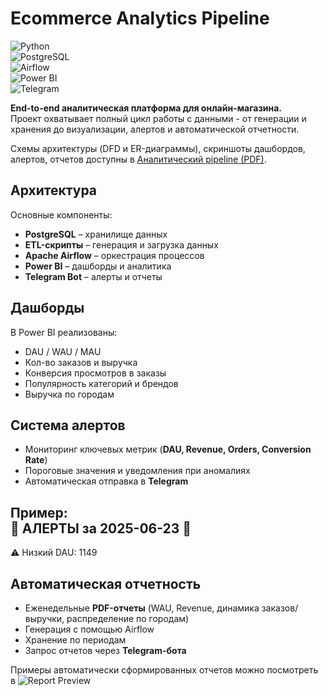 # Ecommerce Analytics Pipeline  

![Python](https://img.shields.io/badge/Python-3.9-blue?logo=python)  
![PostgreSQL](https://img.shields.io/badge/PostgreSQL-Database-blue?logo=postgresql)  
![Airflow](https://img.shields.io/badge/Apache-Airflow-darkblue?logo=apacheairflow)  
![Power BI](https://img.shields.io/badge/PowerBI-Dashboards-yellow?logo=powerbi)  
![Telegram](https://img.shields.io/badge/Telegram-Bot-26A5E4?logo=telegram)  

**End-to-end аналитическая платформа для онлайн-магазина.**  
Проект охватывает полный цикл работы с данными - от генерации и хранения до визуализации, алертов и автоматической отчетности.  

Схемы архитектуры (DFD и ER-диаграммы), скриншоты дашбордов, алертов, отчетов доступны в  [Аналитический pipeline (PDF)](./Аналитический%20pipeline.pdf).  

## Архитектура  

Основные компоненты:  
- **PostgreSQL** – хранилище данных  
- **ETL-скрипты** – генерация и загрузка данных  
- **Apache Airflow** – оркестрация процессов  
- **Power BI** – дашборды и аналитика  
- **Telegram Bot** – алерты и отчеты  

## Дашборды  

В Power BI реализованы:  
- DAU / WAU / MAU  
- Кол-во заказов и выручка  
- Конверсия просмотров в заказы  
- Популярность категорий и брендов  
- Выручка по городам  

## Система алертов  

- Мониторинг ключевых метрик (**DAU, Revenue, Orders, Conversion Rate**)  
- Пороговые значения и уведомления при аномалиях  
- Автоматическая отправка в **Telegram**  

Пример:  
🚨 АЛЕРТЫ за 2025-06-23 🚨
---------------------------------
⚠️ Низкий DAU: 1149

## Автоматическая отчетность  

- Еженедельные **PDF-отчеты** (WAU, Revenue, динамика заказов/выручки, распределение по городам)  
- Генерация с помощью Airflow  
- Хранение по периодам  
- Запрос отчетов через **Telegram-бота**  

Примеры автоматически сформированных отчетов можно посмотреть в ![Report Preview](Report%20examples/)
